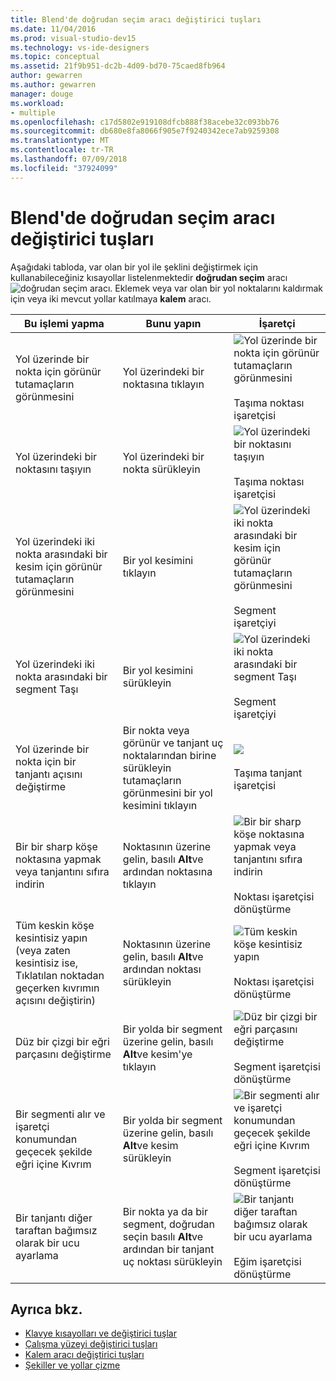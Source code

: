 ```yaml
---
title: Blend'de doğrudan seçim aracı değiştirici tuşları
ms.date: 11/04/2016
ms.prod: visual-studio-dev15
ms.technology: vs-ide-designers
ms.topic: conceptual
ms.assetid: 21f9b951-dc2b-4d09-bd70-75caed8fb964
author: gewarren
ms.author: gewarren
manager: douge
ms.workload:
- multiple
ms.openlocfilehash: c17d5802e919108dfcb888f38acebe32c093bb76
ms.sourcegitcommit: db680e8fa8066f905e7f9240342ece7ab9259308
ms.translationtype: MT
ms.contentlocale: tr-TR
ms.lasthandoff: 07/09/2018
ms.locfileid: "37924099"
---
```

# <a name="direct-selection-tool-modifier-keys-in-blend"></a>Blend'de doğrudan seçim aracı değiştirici tuşları
Aşağıdaki tabloda, var olan bir yol ile şeklini değiştirmek için kullanabileceğiniz kısayollar listelenmektedir **doğrudan seçim** aracı ![doğrudan seçim aracı](../designers/media/6dd6571f-c116-451d-8dd2-1f88b8406362.png). Eklemek veya var olan bir yol noktalarını kaldırmak için veya iki mevcut yollar katılmaya **kalem** aracı.

|Bu işlemi yapma|Bunu yapın|İşaretçi|
|-----------------------|-------------|-------------|
|Yol üzerinde bir nokta için görünür tutamaçların görünmesini|Yol üzerindeki bir noktasına tıklayın|![Yol üzerinde bir nokta için görünür tutamaçların görünmesini](../designers/media/cfcc5f41-a666-4524-a958-50b9051130ca.png)<br /><br /> Taşıma noktası işaretçisi|
|Yol üzerindeki bir noktasını taşıyın|Yol üzerindeki bir nokta sürükleyin|![Yol üzerindeki bir noktasını taşıyın](../designers/media/cfcc5f41-a666-4524-a958-50b9051130ca.png)<br /><br /> Taşıma noktası işaretçisi|
|Yol üzerindeki iki nokta arasındaki bir kesim için görünür tutamaçların görünmesini|Bir yol kesimini tıklayın|![Yol üzerindeki iki nokta arasındaki bir kesim için görünür tutamaçların görünmesini](../designers/media/2ace930f-98fa-410b-92cf-7a4b88503ee7.png)<br /><br /> Segment işaretçiyi|
|Yol üzerindeki iki nokta arasındaki bir segment Taşı|Bir yol kesimini sürükleyin|![Yol üzerindeki iki nokta arasındaki bir segment Taşı](../designers/media/2ace930f-98fa-410b-92cf-7a4b88503ee7.png)<br /><br /> Segment işaretçiyi|
|Yol üzerinde bir nokta için bir tanjantı açısını değiştirme|Bir nokta veya görünür ve tanjant uç noktalarından birine sürükleyin tutamaçların görünmesini bir yol kesimini tıklayın|![](../designers/media/beb1a907-1e50-450c-aab3-4d7026f5e426.png)<br /><br /> Taşıma tanjant işaretçisi|
|Bir bir sharp köşe noktasına yapmak veya tanjantını sıfıra indirin|Noktasının üzerine gelin, basılı **Alt**ve ardından noktasına tıklayın|![Bir bir sharp köşe noktasına yapmak veya tanjantını sıfıra indirin](../designers/media/21197b10-aba4-4a9d-8145-647d0ba8e518.png)<br /><br /> Noktası işaretçisi dönüştürme|
|Tüm keskin köşe kesintisiz yapın (veya zaten kesintisiz ise, Tıklatılan noktadan geçerken kıvrımın açısını değiştirin)|Noktasının üzerine gelin, basılı **Alt**ve ardından noktası sürükleyin|![Tüm keskin köşe kesintisiz yapın](../designers/media/21197b10-aba4-4a9d-8145-647d0ba8e518.png)<br /><br /> Noktası işaretçisi dönüştürme|
|Düz bir çizgi bir eğri parçasını değiştirme|Bir yolda bir segment üzerine gelin, basılı **Alt**ve kesim'ye tıklayın|![Düz bir çizgi bir eğri parçasını değiştirme](../designers/media/975a855a-8536-441f-97ed-2f1496e416bf.png)<br /><br /> Segment işaretçisi dönüştürme|
|Bir segmenti alır ve işaretçi konumundan geçecek şekilde eğri içine Kıvrım|Bir yolda bir segment üzerine gelin, basılı **Alt**ve kesim sürükleyin|![Bir segmenti alır ve işaretçi konumundan geçecek şekilde eğri içine Kıvrım](../designers/media/975a855a-8536-441f-97ed-2f1496e416bf.png)<br /><br /> Segment işaretçisi dönüştürme|
|Bir tanjantı diğer taraftan bağımsız olarak bir ucu ayarlama|Bir nokta ya da bir segment, doğrudan seçin basılı **Alt**ve ardından bir tanjant uç noktası sürükleyin|![Bir tanjantı diğer taraftan bağımsız olarak bir ucu ayarlama](../designers/media/923951da-4081-4f8b-bebc-0f1f64d87504.png)<br /><br /> Eğim işaretçisi dönüştürme|

## <a name="see-also"></a>Ayrıca bkz.

- [Klavye kısayolları ve değiştirici tuşlar](../designers/keyboard-shortcuts-and-modifier-keys-in-blend.md)
- [Çalışma yüzeyi değiştirici tuşları](../designers/artboard-modifier-keys-in-blend.md)
- [Kalem aracı değiştirici tuşları](../designers/pen-tool-modifier-keys-in-blend.md)
- [Şekiller ve yollar çizme](../designers/draw-shapes-and-paths.md)